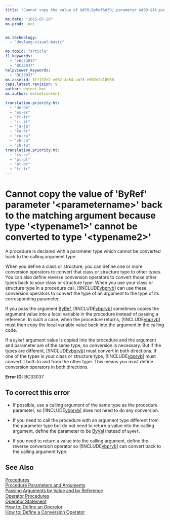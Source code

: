 ```yaml
---
title: "Cannot copy the value of &#39;ByRef&#39; parameter &#39;&lt;parametername&gt;&#39; back to the matching argument because type &#39;&lt;typename1&gt;&#39; cannot be converted to type &#39;&lt;typename2&gt;&#39;"

ms.date: "2015-07-20"
ms.prod: .net


ms.technology: 
  - "devlang-visual-basic"

ms.topic: "article"
f1_keywords: 
  - "vbc33037"
  - "BC33037"
helpviewer_keywords: 
  - "BC33037"
ms.assetid: 3ff137e2-e062-4e54-abf5-e902e2d18968
caps.latest.revision: 9
author: dotnet-bot
ms.author: dotnetcontent

translation.priority.ht: 
  - "de-de"
  - "es-es"
  - "fr-fr"
  - "it-it"
  - "ja-jp"
  - "ko-kr"
  - "ru-ru"
  - "zh-cn"
  - "zh-tw"
translation.priority.mt: 
  - "cs-cz"
  - "pl-pl"
  - "pt-br"
  - "tr-tr"
---
```

# Cannot copy the value of &#39;ByRef&#39; parameter &#39;&lt;parametername&gt;&#39; back to the matching argument because type &#39;&lt;typename1&gt;&#39; cannot be converted to type &#39;&lt;typename2&gt;&#39;
A procedure is declared with a parameter type which cannot be converted back to the calling argument type.  
  
 When you define a class or structure, you can define one or more conversion operators to convert that class or structure type to other types. You can also define reverse conversion operators to convert those other types back to your class or structure type. When you use your class or structure type in a procedure call, [!INCLUDE[vbprvb](~/includes/vbprvb-md.md)] can use these conversion operators to convert the type of an argument to the type of its corresponding parameter.  
  
 If you pass the argument [ByRef](../../visual-basic/language-reference/modifiers/byref.md), [!INCLUDE[vbprvb](~/includes/vbprvb-md.md)] sometimes copies the argument value into a local variable in the procedure instead of passing a reference. In such a case, when the procedure returns, [!INCLUDE[vbprvb](~/includes/vbprvb-md.md)] must then copy the local variable value back into the argument in the calling code.  
  
 If a `ByRef` argument value is copied into the procedure and the argument and parameter are of the same type, no conversion is necessary. But if the types are different, [!INCLUDE[vbprvb](~/includes/vbprvb-md.md)] must convert in both directions. If one of the types is your class or structure type, [!INCLUDE[vbprvb](~/includes/vbprvb-md.md)] must convert it both to and from the other type. This means you must define conversion operators in both directions.  
  
 **Error ID:** BC33037  
  
## To correct this error  
  
-   If possible, use a calling argument of the same type as the procedure parameter, so [!INCLUDE[vbprvb](~/includes/vbprvb-md.md)] does not need to do any conversion.  
  
-   If you need to call the procedure with an argument type different from the parameter type but do not need to return a value into the calling argument, define the parameter to be [ByVal](../../visual-basic/language-reference/modifiers/byval.md) instead of `ByRef`.  
  
-   If you need to return a value into the calling argument, define the reverse conversion operator so [!INCLUDE[vbprvb](~/includes/vbprvb-md.md)] can convert back to the calling argument type.  
  
## See Also  
 [Procedures](../../visual-basic/programming-guide/language-features/procedures/index.md)   
 [Procedure Parameters and Arguments](../../visual-basic/programming-guide/language-features/procedures/procedure-parameters-and-arguments.md)   
 [Passing Arguments by Value and by Reference](../../visual-basic/programming-guide/language-features/procedures/passing-arguments-by-value-and-by-reference.md)   
 [Operator Procedures](../../visual-basic/programming-guide/language-features/procedures/operator-procedures.md)   
 [Operator Statement](../../visual-basic/language-reference/statements/operator-statement.md)   
 [How to: Define an Operator](../../visual-basic/programming-guide/language-features/procedures/how-to-define-an-operator.md)   
 [How to: Define a Conversion Operator](../../visual-basic/programming-guide/language-features/procedures/how-to-define-a-conversion-operator.md)
